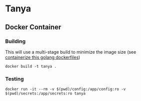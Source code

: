 # Tanya

## Docker Container

### Building

This will use a multi-stage build to minimize the image size (see [containerize this golang dockerfiles](https://www.cloudreach.com/blog/containerize-this-golang-dockerfiles/))

```
docker build -t tanya .
```

### Testing

```
docker run -it --rm -v $(pwd)/config:/app/config:ro -v $(pwd)/secrets:/app/secrets:ro tanya
```

